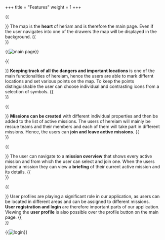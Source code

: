 +++
title = "Features"
weight = 1
+++

{{<section title="Map" >}}
The map is the **heart** of heriam and is therefore the main page. Even if the user navigates into one of the drawers the map will be displayed in the background. 
{{</section>}}

{{<image src="MainScreenshot.jpg" alt="main page" >}}

{{<section title="Markers" >}}
**Keeping track of all the dangers and important locations** is one of the main functionalities of hereiam, hence the users are able to mark differnt locations and set various points on the map. To keep the points distinguishable the user can choose individual and contrasting icons from a selection of symbols.
{{</section>}}

{{<section title="Missons" >}}
**Missions can be created** with different individual properties and then be added to the list of active missions.
The users of hereiam will mainly be rescue teams and their members and each of them will take part in different missions. Hence, the users can **join and leave active missions**.
{{</section>}}

{{<section title="Misson Overview" >}}
The user can navigate to a **mission overview** that shows every active mission and from which the user can select and join one. When the users joined a mission they can view a **briefing** of their current active mission and  its details. 
{{</section>}}

{{<section title="Users" >}}
User profiles are playing a significant role in our application, as users can be located in different areas and can be assigned to different missions. **User registration and login** are therefore important parts of our application.
Viewing the **user profile** is also possible over the profile button on the main page.
{{</section>}}

{{<image src="LoginScreenshot.jpg" alt="login" >}}

